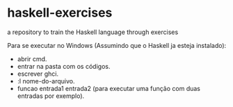 # haskell-exercises
a repository to train the Haskell language through exercises

Para se executar no Windows (Assumindo que o Haskell ja esteja instalado):<br>
- abrir cmd.<br>
- entrar na pasta com os códigos.<br>
- escrever ghci.<br>
- :l nome-do-arquivo.<br>
- funcao entrada1 entrada2 (para executar uma função com duas entradas por exemplo).<br>
